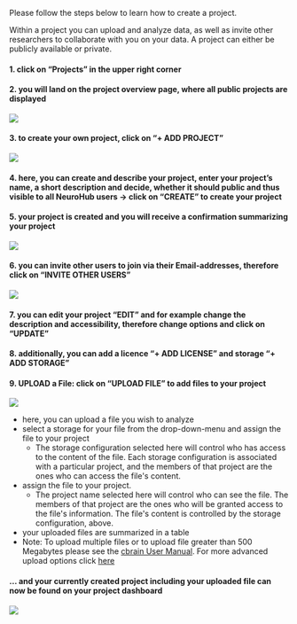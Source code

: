 Please follow the steps below to learn how to create a project.


Within a project you can upload and analyze data, as well as invite other researchers to collaborate with you on your data. 
A project can either be publicly available or private.

#### 1. click on “**Projects**” in the upper right corner 

#### 2. you will land on the project overview page, where all public projects are displayed 

![](https://github.com/neurohub/neurohub_documentation/blob/master/images/project_dashboard.png)

#### 3. to create your own project, click on “**+ ADD PROJECT**”  

![](https://github.com/neurohub/neurohub_documentation/blob/master/images/add_project2.png)

#### 4. here, you can create and describe your project, enter your project’s name, a short description and decide, whether it should public and thus visible to all NeuroHub users → click on “****CREATE****” to create your project 

#### 5. your project is created and you will receive a confirmation summarizing your project

![](https://github.com/neurohub/neurohub_documentation/blob/master/images/project_success.png)


#### 6. you can invite other users to join via their Email-addresses, therefore click on “INVITE OTHER USERS”

![](https://github.com/neurohub/neurohub_documentation/blob/master/images/project_invite.png)

#### 7. you can edit your project “**EDIT**” and for example change the description and accessibility, therefore change options and click on “UPDATE”

#### 8. additionally, you can add a licence “**+ ADD LICENSE**” and storage “**+ ADD STORAGE**” 


#### 9. **UPLOAD** a File: click on “UPLOAD FILE” to add files to your project

![](https://github.com/neurohub/neurohub_documentation/blob/master/images/upload_1eng.png)
   * here, you can upload a file you wish to analyze
   * select a storage for your file from the drop-down-menu and assign the file to your project
     * The storage configuration selected here will control who has access to the content of the file. Each storage configuration is associated with a particular project, and the members of that project are the ones who can access the file's content.
   * assign the file to your project.
     * The project name selected here will control who can see the file. The members of that project are the ones who will be granted access to the file's information. The file's content is controlled by the storage configuration, above.
   * your uploaded files are summarized in a table
   * Note: To upload multiple files or to upload file greater than 500 Megabytes please see the [cbrain User Manual](https://portal.cbrain.mcgill.ca//doc/manual/manual.html). For more advanced upload options click [here](https://portal.neurohub.ca/userfiles)

#### … and your currently created project including your uploaded file can now be found on your project dashboard

![](https://github.com/neurohub/neurohub_documentation/blob/master/images/project_dashboard_test.png)


